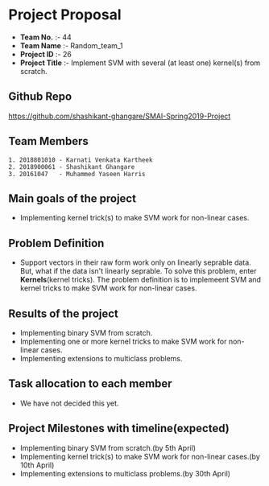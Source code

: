 
# Project Proposal 

-  **Team No.** :- 44  
-  **Team Name** :- Random_team_1  
-  **Project ID** :- 26  
-  **Project Title** :- Implement SVM with several (at least one) kernel(s) from scratch.
  
## Github Repo
https://github.com/shashikant-ghangare/SMAI-Spring2019-Project  

## Team Members 
  
    1. 2018801010 - Karnati Venkata Kartheek 
    2. 2018900061 - Shashikant Ghangare 
    3. 20161047   - Muhammed Yaseen Harris 
    
## Main goals of the project

 - Implementing kernel trick(s) to make SVM work for non-linear cases. 
 
## Problem Definition

 - Support vectors in their raw form work only on linearly seprable data. But, what if the data isn't linearly seprable. To solve this problem, enter **Kernels**(kernel tricks). The problem definition is to implemeent SVM and kernel tricks to make SVM work for non-linear cases.

## Results of the project
 
 - Implementing binary SVM from scratch.   
 - Implementing one or more kernel tricks to make SVM work for non-linear cases. 
 - Implementing extensions to multiclass problems.
 
## Task allocation to each member

- We have not decided this yet.

## Project Milestones with timeline(expected)
- Implementing binary SVM from scratch.(by 5th April)
- Implementing kernel trick(s) to make SVM work for non-linear cases.(by 10th April)
- Implementing extensions to multiclass problems.(by 30th April)
